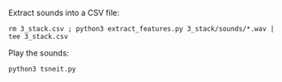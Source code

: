 Extract sounds into a CSV file:

````
rm 3_stack.csv ; python3 extract_features.py 3_stack/sounds/*.wav | tee 3_stack.csv
````

Play the sounds:

````
python3 tsneit.py
````
